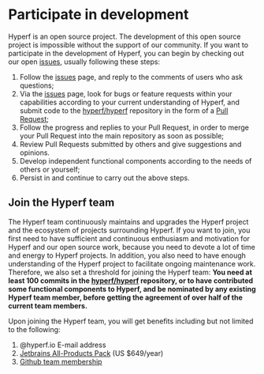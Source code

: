 # Participate in development

Hyperf is an open source project. The development of this open source project is impossible without the support of our community. If you want to participate in the development of Hyperf, you can begin by checking out our open [issues](https://github.com/hyperf/hyperf/issues?page=2&q=is%3Aissue+is%3Aopen), usually following these steps:

1. Follow the [issues](https://github.com/hyperf/hyperf/issues?page=2&q=is%3Aissue+is%3Aopen) page, and reply to the comments of users who ask questions;
2. Via the [issues](https://github.com/hyperf/hyperf/issues?page=2&q=is%3Aissue+is%3Aopen) page, look for bugs or feature requests within your capabilities according to your current understanding of Hyperf, and submit code to the [hyperf/hyperf](https://github.com/hyperf/hyperf) repository in the form of a [Pull Request](https://github.com/hyperf/hyperf/pulls);
3. Follow the progress and replies to your Pull Request, in order to merge your Pull Request into the main repository as soon as possible;
4. Review Pull Requests submitted by others and give suggestions and opinions.
5. Develop independent functional components according to the needs of others or yourself;
6. Persist in and continue to carry out the above steps.

## Join the Hyperf team

The Hyperf team continuously maintains and upgrades the Hyperf project and the ecosystem of projects surrounding Hyperf. If you want to join, you first need to have sufficient and continuous enthusiasm and motivation for Hyperf and our open source work, because you need to devote a lot of time and energy to Hyperf projects. In addition, you also need to have enough understanding of the Hyperf project to facilitate ongoing maintenance work. Therefore, we also set a threshold for joining the Hyperf team: **You need at least 100 commits in the [hyperf/hyperf](https://github.com/hyperf/hyperf) repository, or to have contributed some functional components to Hyperf, and be nominated by any existing Hyperf team member, before getting the agreement of over half of the current team members.**

Upon joining the Hyperf team, you will get benefits including but not limited to the following:
1. @hyperf.io E-mail address
2. [Jetbrains All-Products Pack](https://www.jetbrains.com/store/#commercial?billing=yearly) (US $649/year)
3. [Github team membership](https://github.com/orgs/hyperf/people)